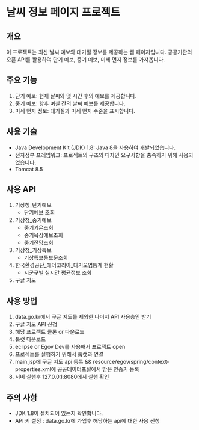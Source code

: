 # 날씨 정보 페이지 프로젝트
## 개요
이 프로젝트는 최신 날씨 예보와 대기질 정보를 제공하는 웹 페이지입니다. 공공기관의 오픈 API를 활용하여 단기 예보, 중기 예보, 미세 먼지 정보를 가져옵니다.
<br/>
## 주요 기능
1. 단기 예보: 현재 날씨와 몇 시간 후의 예보를 제공합니다.
2. 중기 예보: 향후 며칠 간의 날씨 예보를 제공합니다.
3. 미세 먼지 정보: 대기질과 미세 먼지 수준을 표시합니다.
## 사용 기술
- Java Development Kit (JDK) 1.8: Java 8을 사용하여 개발되었습니다.
- 전자정부 프레임워크: 프로젝트의 구조와 디자인 요구사항을 충족하기 위해 사용되었습니다.
- Tomcat 8.5
## 사용 API
1. 기상청_단기예보
   - 단기예보 조회
2. 기상청_중기예보
   - 중기기온조회
   - 중기육상예보조회
   - 중기전망조회
3. 기상청_기상특보
   - 기상특보통보문조회
4. 한국환경공단_에어코리아_대기오염통계 현황
   - 시군구별 실시간 평균정보 조회
5. 구글 지도

## 사용 방법
1. data.go.kr에서 구글 지도를 제외한 나머지 API 사용승인 받기
2. 구글 지도 API 신청
3. 해당 프로젝트 클론 or 다운로드
4. 톰캣 다운로드
5. eclipse or Egov Dev를 사용해서 프로젝트 open
6. 프로젝트를 실행하기 위해서 톰캣과 연결
7. main.jsp에 구글 지도 api 등록 
  && resource/egov/spring/context-properties.xml에 공공데이터포털에서 받은 인증키 등록
8. 서버 실행후 127.0.0.1:8080에서 실행 확인

## 주의 사항
- JDK 1.8이 설치되어 있는지 확인합니다.
- API 키 설정
  : data.go.kr에 가입후 해당하는 api에 대한 사용 신청
